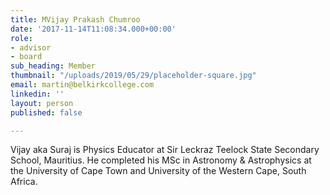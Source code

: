 ```yaml
---
title: MVijay Prakash Chumroo
date: '2017-11-14T11:08:34.000+00:00'
role:
- advisor
- board
sub_heading: Member
thumbnail: "/uploads/2019/05/29/placeholder-square.jpg"
email: martin@belkirkcollege.com
linkedin: ''
layout: person
published: false

---
```

Vijay aka Suraj is Physics Educator at Sir Leckraz Teelock State Secondary School, Mauritius. He completed his MSc in Astronomy & Astrophysics at the University of Cape Town and University of the Western Cape, South Africa.